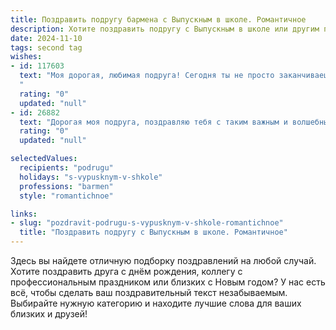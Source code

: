 ```yaml
---
title: Поздравить подругу бармена с Выпускным в школе. Романтичное
description: Хотите поздравить подругу с Выпускным в школе или другим праздником? Наш ИИ создаст незабываемое поздравление, а вы обязательно выделитесь среди других.  
date: 2024-11-10
tags: second tag
wishes:
- id: 117603
  text: "Моя дорогая, любимая подруга! Сегодня ты не просто заканчиваешь школу, сегодня открывается новая глава твоей жизни, яркая и искрящаяся, как лучшие коктейли, которые ты будешь создавать. Пусть твой путь будет наполнен счастьем, любовью и успехом, как бокал, до краёв полный самого изысканного напитка.  Пусть каждый новый день будет таким же восхитительным и незабываемым, как твой выпускной вечер.  Ты невероятная, талантливая и неповторимая, и я безумно горжусь тобой!  С мечтами о прекрасном будущем, с верой в себя и с любовью в сердце! С выпускным, моя дорогая!
  "
  rating: "0"
  updated: "null"
- id: 26882
  text: "Дорогая моя подруга, поздравляю тебя с таким важным и волшебным моментом – выпускным! Каждый день в школе, каждая улыбка и слезинка были частью нашей жизни, и сегодня мы делим этот трофей успеха и дружбы. Ты всегда была такой яркой и неповторимой, и я уверена, что твоя профессия бармена подарит тебе не только мастерство в создании напитков, но и море радости и новых встреч. Пусть каждый глоток твоего будущего будет наполнен любовью, успехом и романтикой. Продолжай сиять и вдохновлять, как ты всегда это делала. С теплом и любовью, твоя верная подруга."
  rating: "0"
  updated: "null"

selectedValues:
  recipients: "podrugu"
  holidays: "s-vypusknym-v-shkole"
  professions: "barmen"
  style: "romantichnoe"

links:
- slug: "pozdravit-podrugu-s-vypusknym-v-shkole-romantichnoe"
  title: "Поздравить подругу с Выпускным в школе. Романтичное"
---
```


Здесь вы найдете отличную подборку поздравлений на любой случай.
Хотите поздравить друга с днём рождения, коллегу с профессиональным праздником или близких с Новым годом? У нас есть всё, чтобы сделать ваш поздравительный текст незабываемым. Выбирайте нужную категорию и находите лучшие слова для ваших близких и друзей!
